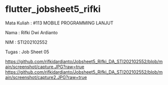 # flutter_jobsheet5_rifki

Mata Kuliah : #113 MOBILE PROGRAMMING LANJUT

Nama   : Rifki Dwi Ardianto

NIM    : STI202102552

Tugas  : Job Sheet 05

https://github.com/rifkidardianto/Jobsheet5_Rifki_DA_STI202102552/blob/main/screenshot/capture.JPG?raw=true
https://github.com/rifkidardianto/Jobsheet5_Rifki_DA_STI202102552/blob/main/screenshot/capture2.JPG?raw=true

